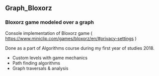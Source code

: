 ## Graph_Bloxorz
### Bloxorz game modeled over a graph
Console implementation of Bloxorz game ( https://www.miniclip.com/games/bloxorz/en/#privacy-settings ) 

Done as a part of Algorithms course during my first year of studies 2018.
- Custom levels with game mechanics
- Path finding algorithms 
- Graph traversals & analysis
